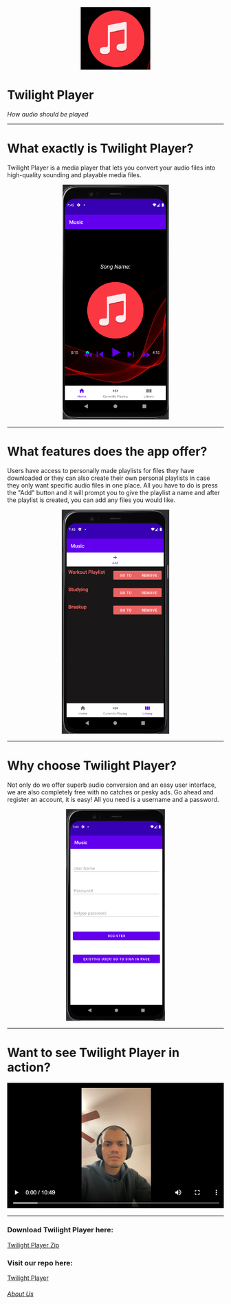 <div align="center">
<img src="Screenshot 2022-04-21 8.40.58 PM.png" alt="Logo">
</div>

# Twilight Player

<em>How audio should be played</em>

* * *

What exactly is Twilight Player?
================================

Twilight Player is a media player that lets you convert your audio files into high-quality sounding and playable media files. 

<div align="center">
<img src="Screenshot 2022-04-21 8.26.43 PM.png" alt = "Main">
</div>

* * *

What features does the app offer?
=================================

Users have access to personally made playlists for files they have downloaded or they can also create their own personal playlists in case they only want specific audio files in one place. All you have to do is press the "Add" button and it will prompt you to give the playlist a name and after the playlist is created, you can add any files you would like. <br>

<div align="center">
<img src="Screenshot 2022-04-21 8.25.45 PM.png" alt="Playlists">
</div>

* * *

Why choose Twilight Player?
===========================

Not only do we offer superb audio conversion and an easy user interface, we are also completely free with no catches or pesky ads. Go ahead and register an account, it is easy! All you need is a username and a password. 

<div align="center">
<img src="Screenshot 2022-04-21 8.32.06 PM.png" alt="Sign Up">
</div>

* * *

Want to see Twilight Player in action?
======================================

<div align="center">
<a href="https://user-images.githubusercontent.com/10476684/165220959-d1ac67cc-a9c1-4889-b47a-4df566ac9b9e.mp4" target="_blank"><img src="FinalDemoPic.png" alt="Demo Video"></a>
</div>

* * *

### Download Twilight Player here:
<a href="Twilight-ex-master.zip" download> Twilight Player Zip </a>

### Visit our repo here:
<a href ="https://github.com/SCCapstone/Twilight-ex.git"> Twilight Player</a>

###### [About Us](https://github.com/SCCapstone/Twilight-Player/blob/gh-pages/About-us.md)

